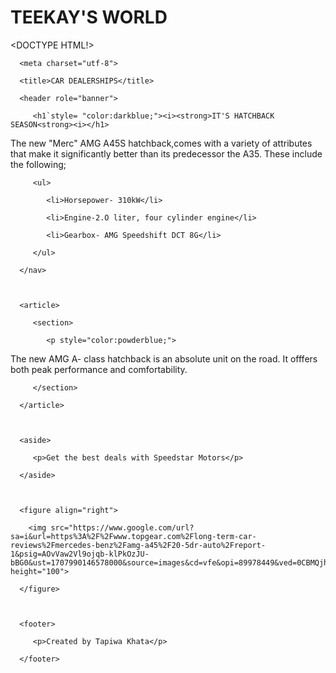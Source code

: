 # TEEKAY'S WORLD
<DOCTYPE HTML!>


 

<html> 

 

   <head> 

      <meta charset="utf-8"> 

      <title>CAR DEALERSHIPS</title> 

   </head> 

 

   <body> 

 

      <header role="banner"> 

         <h1`style= "color:darkblue;"><i><strong>IT'S HATCHBACK SEASON<strong><i></h1> 

 <p style="color:powderblue;">

The new "Merc" AMG A45S hatchback,comes with a variety of attributes that make it significantly better than its predecessor the A35.
These include the following;
   
          
         <ul>

            <li>Horsepower- 310kW</li> 

            <li>Engine-2.O liter, four cylinder engine</li> 

            <li>Gearbox- AMG Speedshift DCT 8G</li> 

         </ul> 
<p>
 

      </nav> 

 

      <article> 

         <section> 

            <p style="color:powderblue;">

The new AMG A- class hatchback is an absolute unit on the road.
It offfers both peak performance and comfortability.
 </p> 

         </section> 

      </article> 

 

      <aside> 

         <p>Get the best deals with Speedstar Motors</p> 

      </aside> 

       

      <figure align="right"> 

        <img src="https://www.google.com/url?sa=i&url=https%3A%2F%2Fwww.topgear.com%2Flong-term-car-reviews%2Fmercedes-benz%2Famg-a45%2F20-5dr-auto%2Freport-1&psig=AOvVaw2Vl9ojqb-klPkOzJU-bBG0&ust=1707990146578000&source=images&cd=vfe&opi=89978449&ved=0CBMQjhxqFwoTCKCQ36LFqoQDFQAAAAAdAAAAABADwidth="200" height="100"> 

      </figure> 

       

      <footer> 

         <p>Created by Tapiwa Khata</p> 

      </footer> 

 

   </body> 

</html>
